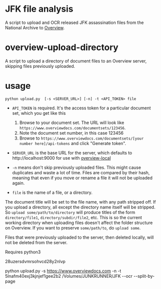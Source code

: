 # JFK file analysis

A script to upload and OCR released JFK assassination files from the National Archive to [Overview](https://github.com/overview).


# overview-upload-directory
A script to upload a directory of document files to an Overview server, skipping files previously uploaded.

# usage
`python upload.py  [-s <SERVER_URL>] [-n] -t <API_TOKEN> file`

* `API_TOKEN` is required. It's the access token for a particular document set, which you get like this

   1. Browse to your document set. The URL will look like `https://www.overviewdocs.com/documentsets/123456`.
   2. Note the document set number, in this case 123456
   3. Browse to `https://www.overviewdocs.com/documentsets/[your number here]/api-tokens` and click "Generate token".

* `SERVER_URL` is the base URL for the server, which defaults to http://localhost:9000 for use with [overview-local](https://github.com/overview/overview-local)

* `-n` means don't skip previously uploaded files. This might cause duplicates and waste a lot of time. Files are compared by their hash, meaning that even if you move or rename a file it will not be uploaded again.

* `file` is the name of a file, or a directory. 

The document title will be set to the file name, with any path stripped off. If you upload a directory, all except the directory name itself will be stripped. So `upload some/path/to/directory` will produce titles of the form `directory/file1`, `directory/subdir/file2`, etc. This is so the current working directory when uploading files doesn't affect the folder structure on Overview. If you want to preserve `some/path/to`, do `upload some`.

Files that were previously uploaded to the server, then deleted locally, will not be deleted from the server. 

Requires python3

28uzersdvmrsohvcd28y2nlvp




python upload.py  -s https://www.overviewdocs.com -n -t 5lnafm40exj3kjnjef1gee2b2 /Volumes/JUNKRUNNER/JFK --ocr --split-by-page